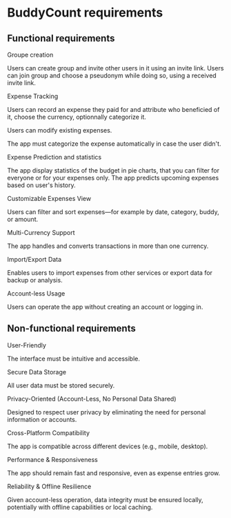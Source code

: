 # BuddyCount requirements

## Functional requirements

Groupe creation

Users can create group and invite other users in it using an invite link.
Users can join group and choose a pseudonym while doing so, using a received invite link.

Expense Tracking

Users can record an expense they paid for and attribute who beneficied of it, choose the currency, optionnally categorize it.

Users can modify existing expenses.

The app must categorize the expense automatically in case the user didn't.

Expense Prediction and statistics

The app display statistics of the budget in pie charts, that you can filter for everyone or for your expenses only.
The app predicts upcoming expenses based on user's history. 

Customizable Expenses View

Users can filter and sort expenses—for example by date, category, buddy, or amount. 

Multi-Currency Support

The app handles and converts transactions in more than one currency. 

Import/Export Data

Enables users to import expenses from other services or export data for backup or analysis. 

Account-less Usage

Users can operate the app without creating an account or logging in.

## Non-functional requirements

User-Friendly

The interface must be intuitive and accessible. 

Secure Data Storage

All user data must be stored securely.

Privacy-Oriented (Account-Less, No Personal Data Shared)

Designed to respect user privacy by eliminating the need for personal information or accounts. 

Cross-Platform Compatibility

The app is compatible across different devices (e.g., mobile, desktop).

Performance & Responsiveness

The app should remain fast and responsive, even as expense entries grow.

Reliability & Offline Resilience

Given account-less operation, data integrity must be ensured locally, potentially with offline capabilities or local caching.
